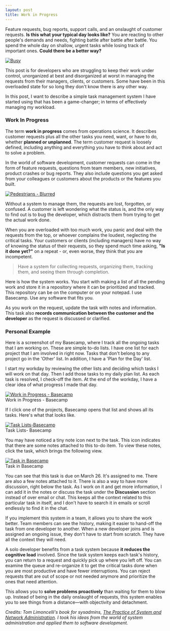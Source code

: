 ```yaml
---
layout: post
title: Work in Progress
---
```


Feature requests, bug reports, support calls, and an onslaught of customer requests. **Is this what your typical day looks like?** You are reacting to other people's demands and needs, fighting battle after battle after battle. You spend the whole day on shallow, urgent tasks while losing track of important ones. **Could there be a better way?**

<a target="_blank" href="{{ site.images }}/pedestrians_busy.jpeg">
  <img src="{{ site.images }}/pedestrians_busy.jpeg" alt="Busy">
</a>

This post is for developers who are struggling to keep their work under control, unorganized at best and disorganized at worst in managing the requests from their managers, clients, or customers. Some have been in this overloaded state for so long they don't know there is any other way. 

In this post, I want to describe a simple task management system I have started using that has been a game-changer; in terms of effectively managing my workload. 

### Work In Progress

The term **work in progress** comes from operations science. It describes customer requests plus all the other tasks you need, want, or have to do, whether **planned or unplanned**. The term customer request is loosely defined, including anything and everything you have to think about and act to solve a problem. 

In the world of software development, customer requests can come in the form of feature requests, questions from team members, new initiatives, product crashes or bug reports. They also include questions you get asked from your colleagues or customers about the products or the features you built. 

<div class="random centered">
  <a target="_blank" href="{{site.images}}/carpenter_tools.jpeg">
    <img src="{{site.images}}/carpenter_tools.jpeg" alt="Pedestrians - Blurred">
  </a>
</div>

Without a system to manage them, the requests are lost, forgotten, or confused. A customer is left wondering what the status is, and the only way to find out is to bug the developer, which distracts them from trying to get the actual work done. 

When you are overloaded with too much work, you panic and deal with the requests from the top, or whoever complains the loudest, neglecting the critical tasks. Your customers or clients (including managers) have no way of knowing the status of their requests, so they spend much time asking, **"Is it done yet?"** on a repeat - or, even worse, they think that you are incompetent.

> Have a system for collecting requests, organizing them, tracking them, and seeing them through completion. 

Here is how the system works. You start with making a list of all the pending work and store it in a repository where it can be prioritized and tracked. This repository can be on the computer or on your notepad. I use Basecamp. Use any software that fits you. 

As you work on the request, update the task with notes and information. This task also **records communication between the customer and the developer** as the request is discussed or clarified.

### Personal Example

Here is a screenshot of my Basecamp, where I track all the ongoing tasks that I am working on. These are simple to-do lists. I have one list for each project that I am involved in right now. Tasks that don't belong to any project go in the 'Other' list. In addition, I have a 'Plan for the Day' list. 

I start my workday by reviewing the other lists and deciding which tasks I will work on that day. Then I add those tasks to my daily plan list. As each task is resolved, I check-off the item. At the end of the workday, I have a clear idea of what progress I made that day.

<div class="random centered">
  <a target="_blank" href="{{site.images}}/basecamp_work_in_progress.jpg">
    <img src="{{site.images}}/basecamp_work_in_progress.jpg" alt="Work in Progress - Basecamp">
  </a>
  <div class="caption">Work in Progress - Basecamp</div>
</div>

If I click one of the projects, Basecamp opens that list and shows all its tasks. Here's what that looks like. 

<div class="random centered">
  <a target="_blank" href="{{site.images}}/basecamp_list.jpg">
    <img src="{{site.images}}/basecamp_list.jpg" alt="Task Lists-Basecamp">
  </a>
  <div class="caption">Task Lists- Basecamp</div>
</div>

You may have noticed a tiny note icon next to the task. This icon indicates that there are some notes attached to this to-do item. To view these notes, click the task, which brings the following view. 

<div class="random centered">
  <a target="_blank" href="{{site.images}}/basecamp_task.jpg">
    <img src="{{site.images}}/basecamp_task.jpg" alt="Task in Basecamp">
  </a>
  <div class="caption">Task in Basecamp</div>
</div>

You can see that this task is due on March 26. It's assigned to me. There are also a few notes attached to it. There is also a way to have more discussion, right below the task. As I work on it and get more information, I can add it in the notes or discuss the task under the **Discussion** section instead of over email or chat. This keeps all the context related to this particular task in itself, and I don't have to search it in emails or scroll endlessly to find it in the chat. 

If you implement this system in a team, it allows you to share the work better. Team members can see the history, making it easier to hand-off the task from one developer to another. When a new developer joins and is assigned an ongoing issue, they don't have to start from scratch. They have all the context they will need.

A solo developer benefits from a task system because **it reduces the cognitive load** involved. Since the task system keeps each task's history, you can return to a request and quickly pick up where you left off. You can examine the queue and re-organize it to get the critical tasks done when you are most productive and have fewer interruptions. You can reject requests that are out of scope or not needed anymore and prioritize the ones that need attention.

This allows you to **solve problems proactively** than waiting for them to blow up. Instead of being in the daily onslaught of requests, this system enables you to see things from a distance—with objectivity and detachment.

*Credits: Tom Limoncelli's book for sysadmins,* [*The Practice of System and Network Administration*](https://the-sysadmin-book.com/)*. I took his ideas from the world of system administration and applied them to software development.* 